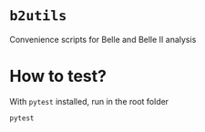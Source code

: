 # `b2utils`
Convenience scripts for Belle and Belle II analysis 

# How to test?
With `pytest` installed, run in the root folder
```
pytest
```
